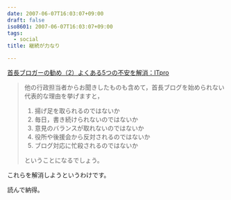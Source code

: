 ```yaml
---
date: 2007-06-07T16:03:07+09:00
draft: false
iso8601: 2007-06-07T16:03:07+09:00
tags:
  - social
title: 継続が力なり

---
```


<a title="首長ブロガーの勧め（2）よくある5つの不安を解消：ITpro" href="http://itpro.nikkeibp.co.jp/article/Watcher/20070604/273473/">首長ブロガーの勧め（2）よくある5つの不安を解消：ITpro</a>

<blockquote>他の行政担当者からお聞きしたものも含めて，首長ブログを始められない代表的な理由を挙げますと，

1. 揚げ足を取られるのではないか
1. 毎日，書き続けられないのではないか
1. 意見のバランスが取れないのではないか
1. 役所や後援会から反対されるのではないか
1. ブログ対応に忙殺されるのではないか

ということになるでしょう。 </blockquote>

これらを解消しようというわけです。

読んで納得。
